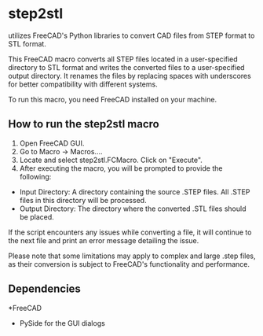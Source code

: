 # step2stl
utilizes FreeCAD's Python libraries to convert CAD files from STEP format to STL format.

This FreeCAD macro converts all STEP files located in a user-specified directory to STL format and writes the converted files to a user-specified output directory. It renames the files by replacing spaces with underscores for better compatibility with different systems.

To run this macro, you need FreeCAD installed on your machine.

## How to run the step2stl macro
1. Open FreeCAD GUI.
2. Go to Macro -> Macros....
3. Locate and select step2stl.FCMacro. Click on "Execute".
4. After executing the macro, you will be prompted to provide the following:

  * Input Directory: A directory containing the source .STEP files. All .STEP files in this directory will be processed.
  * Output Directory: The directory where the converted .STL files should be placed.

If the script encounters any issues while converting a file, it will continue to the next file and print an error message detailing the issue.

Please note that some limitations may apply to complex and large .step files, as their conversion is subject to FreeCAD's functionality and performance.

## Dependencies
*FreeCAD
* PySide for the GUI dialogs
